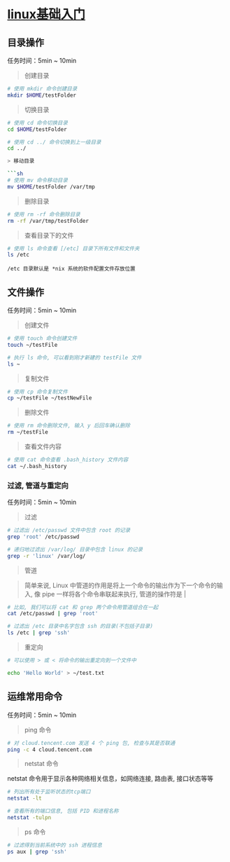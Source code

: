 # [linux基础入门](https://cloud.tencent.com/developer/labs/lab/10000)

## 目录操作
任务时间：5min ~ 10min

> 创建目录

 ```sh
# 使用 mkdir 命令创建目录
mkdir $HOME/testFolder
```

> 切换目录

```sh
# 使用 cd 命令切换目录
cd $HOME/testFolder

# 使用 cd ../ 命令切换到上一级目录
cd ../

> 移动目录

```sh
# 使用 mv 命令移动目录
mv $HOME/testFolder /var/tmp
```

> 删除目录

```sh
# 使用 rm -rf 命令删除目录
rm -rf /var/tmp/testFolder
```

> 查看目录下的文件

```sh
# 使用 ls 命令查看 [/etc] 目录下所有文件和文件夹
ls /etc
```

    /etc 目录默认是 *nix 系统的软件配置文件存放位置


## 文件操作
任务时间：5min ~ 10min

> 创建文件

```sh
# 使用 touch 命令创建文件
touch ~/testFile

# 执行 ls 命令, 可以看到刚才新建的 testFile 文件
ls ~
```

> 复制文件

```sh
# 使用 cp 命令复制文件
cp ~/testFile ~/testNewFile
```

> 删除文件

```sh
# 使用 rm 命令删除文件, 输入 y 后回车确认删除
rm ~/testFile
```

> 查看文件内容

```sh
# 使用 cat 命令查看 .bash_history 文件内容
cat ~/.bash_history
```

### 过滤, 管道与重定向
任务时间：5min ~ 10min

> 过滤

```sh
# 过滤出 /etc/passwd 文件中包含 root 的记录
grep 'root' /etc/passwd

# 递归地过滤出 /var/log/ 目录中包含 linux 的记录
grep -r 'linux' /var/log/
```

> 管道

> 简单来说, Linux 中管道的作用是将上一个命令的输出作为下一个命令的输入, 像 pipe 一样将各个命令串联起来执行, 管道的操作符是 |

```sh
# 比如, 我们可以将 cat 和 grep 两个命令用管道组合在一起
cat /etc/passwd | grep 'root'

# 过滤出 /etc 目录中名字包含 ssh 的目录(不包括子目录)
ls /etc | grep 'ssh'
```

> 重定向

```sh
# 可以使用 > 或 < 将命令的输出重定向到一个文件中

echo 'Hello World' > ~/test.txt
```

## 运维常用命令
任务时间：5min ~ 10min

> ping 命令

```sh
# 对 cloud.tencent.com 发送 4 个 ping 包, 检查与其是否联通
ping -c 4 cloud.tencent.com
```

> netstat 命令
  
  netstat 命令用于显示各种网络相关信息，如网络连接, 路由表, 接口状态等等

```sh
# 列出所有处于监听状态的tcp端口
netstat -lt

# 查看所有的端口信息, 包括 PID 和进程名称
netstat -tulpn
```

> ps 命令

```sh
# 过滤得到当前系统中的 ssh 进程信息
ps aux | grep 'ssh'
```